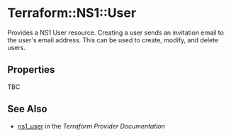 # Terraform::NS1::User

Provides a NS1 User resource. Creating a user sends an invitation email to the user's email address. This can be used to create, modify, and delete users.

## Properties

TBC

## See Also

* [ns1_user](https://www.terraform.io/docs/providers/ns1/r/user.html) in the _Terraform Provider Documentation_